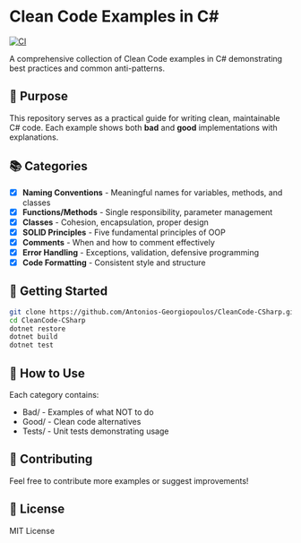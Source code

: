# Clean Code Examples in C#

[![CI](https://github.com/Antonios-Georgiopoulos/CleanCode-CSharp/actions/workflows/ci.yml/badge.svg)](https://github.com/Antonios-Georgiopoulos/CleanCode-CSharp/actions/workflows/ci.yml)

A comprehensive collection of Clean Code examples in C# demonstrating best practices and common anti-patterns.

## 🎯 Purpose

This repository serves as a practical guide for writing clean, maintainable C# code. Each example shows both **bad** and **good** implementations with explanations.

## 📚 Categories

- [x] **Naming Conventions** - Meaningful names for variables, methods, and classes
- [x] **Functions/Methods** - Single responsibility, parameter management
- [x] **Classes** - Cohesion, encapsulation, proper design
- [x] **SOLID Principles** - Five fundamental principles of OOP
- [x] **Comments** - When and how to comment effectively
- [x] **Error Handling** - Exceptions, validation, defensive programming
- [x] **Code Formatting** - Consistent style and structure

## 🚀 Getting Started

```bash
git clone https://github.com/Antonios-Georgiopoulos/CleanCode-CSharp.git
cd CleanCode-CSharp
dotnet restore
dotnet build
dotnet test
```

## 📖 How to Use

Each category contains:

- Bad/ - Examples of what NOT to do
- Good/ - Clean code alternatives
- Tests/ - Unit tests demonstrating usage

## 🤝 Contributing

Feel free to contribute more examples or suggest improvements!

## 📄 License

MIT License
